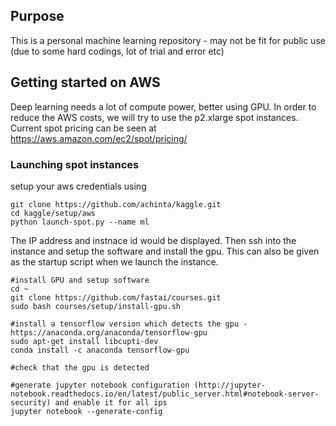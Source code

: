## Purpose
This is a personal machine learning repository - may not be fit for public use (due to some hard codings, lot of trial and error etc)

## Getting started on AWS
Deep learning needs a lot of compute power, better using GPU. In order to reduce the AWS costs, 
we will try to use the p2.xlarge spot instances. Current spot pricing can be seen at https://aws.amazon.com/ec2/spot/pricing/

### Launching spot instances
setup your aws credentials using 

```shell
git clone https://github.com/achinta/kaggle.git
cd kaggle/setup/aws
python launch-spot.py --name ml
```
The IP address and instnace id would be displayed. Then ssh into the instance and setup the software and install the gpu. 
This can also be given as the startup script when we launch the instance. 
```shell
#install GPU and setup software
cd ~
git clone https://github.com/fastai/courses.git
sudo bash courses/setup/install-gpu.sh

#install a tensorflow version which detects the gpu - https://anaconda.org/anaconda/tensorflow-gpu
sudo apt-get install libcupti-dev
conda install -c anaconda tensorflow-gpu

#check that the gpu is detected

#generate jupyter notebook configuration (http://jupyter-notebook.readthedocs.io/en/latest/public_server.html#notebook-server-security) and enable it for all ips
jupyter notebook --generate-config

```
